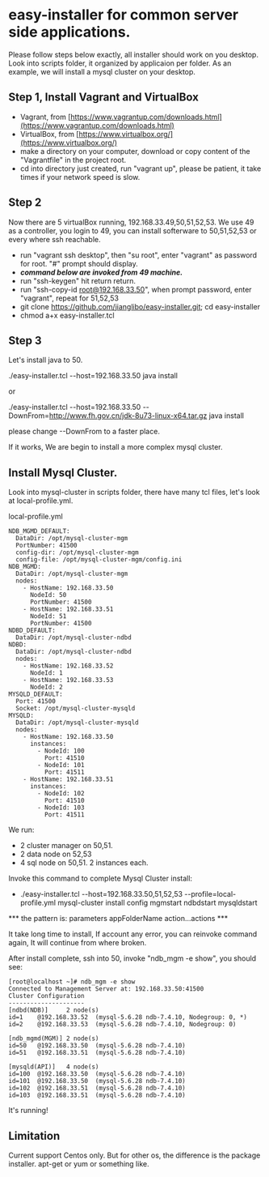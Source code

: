 # easy-installer for common server side applications.

Please follow steps below exactly, all installer should work on you desktop.
Look into scripts folder, it organized by applicaion per folder. As an example, we will install a mysql cluster on your desktop.

## Step 1, Install Vagrant and VirtualBox
* Vagrant, from [https://www.vagrantup.com/downloads.html](https://www.vagrantup.com/downloads.html)
* VirtualBox, from [https://www.virtualbox.org/](https://www.virtualbox.org/)
* make a directory on your computer, download or copy content of the "Vagrantfile" in the project root.
* cd into directory just created, run "vagrant up", please be patient, it take times if your network speed is slow.

## Step 2
Now there are 5 virtualBox running, 192.168.33.49,50,51,52,53. We use 49 as a controller, you login to 49, you can install softerware to 50,51,52,53 or every where ssh reachable.

* run "vagrant ssh desktop", then "su root", enter "vagrant" as password for root. "#" prompt should display.
* ***command below are invoked from 49 machine.***
* run "ssh-keygen" hit return return.
* run "ssh-copy-id root@192.168.33.50", when prompt password, enter "vagrant", repeat for 51,52,53
* git clone https://github.com/jianglibo/easy-installer.git; cd easy-installer
* chmod a+x easy-installer.tcl

## Step 3
Let's install java to 50.

./easy-installer.tcl --host=192.168.33.50 java install

or

./easy-installer.tcl --host=192.168.33.50 --DownFrom=http://www.fh.gov.cn/jdk-8u73-linux-x64.tar.gz java install

please change --DownFrom to a faster place.

If it works, We are begin to install a more complex mysql cluster.

## Install Mysql Cluster.

Look into mysql-cluster in scripts folder, there have many tcl files, let's look at local-profile.yml.

local-profile.yml
```
NDB_MGMD_DEFAULT:
  DataDir: /opt/mysql-cluster-mgm
  PortNumber: 41500
  config-dir: /opt/mysql-cluster-mgm
  config-file: /opt/mysql-cluster-mgm/config.ini
NDB_MGMD:
  DataDir: /opt/mysql-cluster-mgm
  nodes:
    - HostName: 192.168.33.50
      NodeId: 50
      PortNumber: 41500
    - HostName: 192.168.33.51
      NodeId: 51
      PortNumber: 41500
NDBD_DEFAULT:
  DataDir: /opt/mysql-cluster-ndbd
NDBD:
  DataDir: /opt/mysql-cluster-ndbd
  nodes:
    - HostName: 192.168.33.52
      NodeId: 1
    - HostName: 192.168.33.53
      NodeId: 2
MYSQLD_DEFAULT:
  Port: 41500
  Socket: /opt/mysql-cluster-mysqld
MYSQLD:
  DataDir: /opt/mysql-cluster-mysqld
  nodes:
    - HostName: 192.168.33.50
      instances:
        - NodeId: 100
          Port: 41510
        - NodeId: 101
          Port: 41511
    - HostName: 192.168.33.51
      instances:
        - NodeId: 102
          Port: 41510
        - NodeId: 103
          Port: 41511

```
We run:
* 2 cluster manager on 50,51.
* 2 data node on 52,53
* 4 sql node on 50,51. 2 instances each.

Invoke this command to complete Mysql Cluster install:

* ./easy-installer.tcl --host=192.168.33.50,51,52,53 --profile=local-profile.yml mysql-cluster install config mgmstart ndbdstart mysqldstart

*** the pattern is: parameters appFolderName action...actions ***

It take long time to install, If account any error, you can reinvoke command again, It will continue from where broken.

After install complete, ssh into 50, invoke "ndb_mgm -e show", you should see:

```
[root@localhost ~]# ndb_mgm -e show
Connected to Management Server at: 192.168.33.50:41500
Cluster Configuration
---------------------
[ndbd(NDB)]     2 node(s)
id=1    @192.168.33.52  (mysql-5.6.28 ndb-7.4.10, Nodegroup: 0, *)
id=2    @192.168.33.53  (mysql-5.6.28 ndb-7.4.10, Nodegroup: 0)

[ndb_mgmd(MGM)] 2 node(s)
id=50   @192.168.33.50  (mysql-5.6.28 ndb-7.4.10)
id=51   @192.168.33.51  (mysql-5.6.28 ndb-7.4.10)

[mysqld(API)]   4 node(s)
id=100  @192.168.33.50  (mysql-5.6.28 ndb-7.4.10)
id=101  @192.168.33.50  (mysql-5.6.28 ndb-7.4.10)
id=102  @192.168.33.51  (mysql-5.6.28 ndb-7.4.10)
id=103  @192.168.33.51  (mysql-5.6.28 ndb-7.4.10)
```
It's running!

## Limitation

Current support Centos only. But for other os, the difference is the package installer. apt-get or yum or something like.
